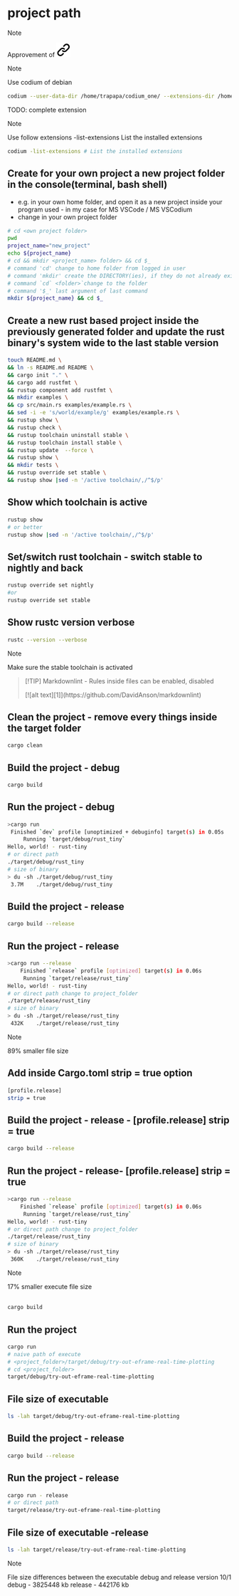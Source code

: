 # project path
<!-- keep the format -->
>[!NOTE]
>Approvement of [![alt text][1]](https://github.com/MathiasStadler/try_out_egui_plot/blob/master/project_path.md?plain=1)
<!-- keep the format -->
>[!NOTE]
>Use codium of debian
><!-- To comply with the format -->
>```bash <!-- markdownlint-disable-line code-block-style -->
>codium --user-data-dir /home/trapapa/codium_one/ --extensions-dir /home/trapapa/codium_one/extensions_one --log debug --profile my_one
>```
>
<!-- kep the format -->
TODO: complete extension
>[!NOTE]
>Use follow extensions
>-list-extensions List the installed extensions
><!-- To comply with the format -->
>```bash <!-- markdownlint-disable-line code-block-style -->
>codium -list-extensions # List the installed extensions
>
>```
>
<!-- keep the format -->
## Create for your own project a new project folder in the console(terminal, bash shell)
<!-- keep the format -->
- e.g. in your own home folder, and open it as a new project inside your program used - in my case for MS VSCode / MS VSCodium
- change in your own project folder
<!-- To comply with the format -->
```bash <!-- markdownlint-disable-line code-block-style -->
# cd <own project folder>
pwd
project_name="new_project"
echo ${project_name} 
# cd && mkdir <project_name> folder> && cd $_
# command 'cd' change to home folder from logged in user
# command 'mkdir' create the DIRECTORY(ies), if they do not already exist
# command `cd` <folder>`change to the folder
# command '$_' last argument of last command
mkdir ${project_name} && cd $_
```
<!-- keep the format -->
## Create a new rust based project inside the previously generated folder and update the rust binary's system wide to the last stable version
<!-- -->
```bash <!-- markdownlint-disable-line code-block-style -->
touch README.md \
&& ln -s README.md README \
&& cargo init "." \
&& cargo add rustfmt \
&& rustup component add rustfmt \
&& mkdir examples \
&& cp src/main.rs examples/example.rs \
&& sed -i -e 's/world/example/g' examples/example.rs \
&& rustup show \
&& rustup check \
&& rustup toolchain uninstall stable \
&& rustup toolchain install stable \
&& rustup update  --force \
&& rustup show \
&& mkdir tests \
&& rustup override set stable \
&& rustup show |sed -n '/active toolchain/,/^$/p'
```
<!-- keep the format -->
<!-- keep the format -->
## Show which toolchain is active
<!-- keep the format -->
```bash <!-- markdownlint-disable-line code-block-style -->
rustup show
# or better
rustup show |sed -n '/active toolchain/,/^$/p'
```
<!-- keep the format -->
## Set/switch  rust toolchain - switch stable to nightly and back
<!-- keep the format -->
```bash <!-- markdownlint-disable-line code-block-style -->
rustup override set nightly
#or
rustup override set stable
```
<!-- keep the format -->
## Show rustc version verbose
<!-- keep the format -->
```bash <!-- markdownlint-disable-line code-block-style -->
rustc --version --verbose
```
<!-- keep the format -->
>[!NOTE]
> Make sure the stable toolchain is activated
<!-- keep the format -->
>[!TIP] Markdownlint - Rules inside files can be enabled, disabled
> <!-- markdownlint-disable-next-line --> [![alt text][1]](https://github.com/DavidAnson/markdownlint)
<!-- keep the format -->
## Clean the project - remove every things inside the target folder
<!-- keep the format -->
```bash <!-- markdownlint-disable-line code-block-style -->
cargo clean
```
<!-- keep the format -->
## Build the project - debug
<!-- keep the format -->
```bash <!-- markdownlint-disable-line code-block-style -->
cargo build
```
<!-- keep the format -->
## Run the project - debug
<!-- keep the format -->
```bash <!-- markdownlint-disable-line code-block-style -->
>cargo run
 Finished `dev` profile [unoptimized + debuginfo] target(s) in 0.05s
     Running `target/debug/rust_tiny`
Hello, world! - rust-tiny
# or direct path
./target/debug/rust_tiny
# size of binary
> du -sh ./target/debug/rust_tiny
 3.7M    ./target/debug/rust_tiny
```
<!-- keep the format -->
## Build the project - release
<!-- keep the format -->
```bash <!-- markdownlint-disable-line code-block-style -->
cargo build --release
```
<!-- keep the format -->
## Run the project - release
<!-- keep the format -->
```bash <!-- markdownlint-disable-line code-block-style -->
>cargo run --release
    Finished `release` profile [optimized] target(s) in 0.06s
     Running `target/release/rust_tiny`
Hello, world! - rust-tiny
# or direct path change to project_folder
./target/release/rust_tiny
# size of binary
> du -sh ./target/release/rust_tiny
 432K    ./target/release/rust_tiny
```
<!-- keep the format -->
>[!NOTE]
> 89% smaller file size
<!-- keep the format -->
## Add inside Cargo.toml strip = true option
<!-- keep the format -->
```bash <!-- markdownlint-disable-line code-block-style -->
[profile.release]
strip = true 
```
<!-- keep the format -->
## Build the project - release - [profile.release] strip = true
<!-- keep the format -->
```bash <!-- markdownlint-disable-line code-block-style -->
cargo build --release
```
<!-- keep the format -->
## Run the project - release- [profile.release] strip = true  
<!-- keep the format -->
```bash <!-- markdownlint-disable-line code-block-style -->
>cargo run --release
    Finished `release` profile [optimized] target(s) in 0.06s
     Running `target/release/rust_tiny`
Hello, world! - rust-tiny
# or direct path change to project_folder
./target/release/rust_tiny
# size of binary
> du -sh ./target/release/rust_tiny
 360K    ./target/release/rust_tiny
```
<!-- keep the format -->
>[!NOTE]
> 17% smaller execute file size

##
<!-- keep the format -->
```bash <!-- markdownlint-disable-line code-block-style -->
cargo build
```
<!-- keep the format -->
## Run the project
<!-- keep the format -->
```bash <!-- markdownlint-disable-line code-block-style -->
cargo run
# naive path of execute
# <project_folder>/target/debug/try-out-eframe-real-time-plotting
# cd <project_folder>
target/debug/try-out-eframe-real-time-plotting
```
<!-- keep the format -->
## File size of executable
<!-- keep the format -->
```bash <!-- markdownlint-disable-line code-block-style -->
ls -lah target/debug/try-out-eframe-real-time-plotting
```
<!-- keep the format -->
## Build the project - release
<!-- keep the format -->
```bash <!-- markdownlint-disable-line code-block-style -->
cargo build --release
```
<!-- keep the format -->
## Run the project - release
<!-- keep the format -->
```bash <!-- markdownlint-disable-line code-block-style -->
cargo run - release
# or direct path
target/release/try-out-eframe-real-time-plotting
```
<!-- keep the format -->
## File size of executable -release
<!-- keep the format -->
```bash <!-- markdownlint-disable-line code-block-style -->
ls -lah target/release/try-out-eframe-real-time-plotting
```
<!-- keep the format -->
>[!NOTE]
>File size differences between the executable debug and release version 10/1
> debug -  3825448 kb
> release - 442176 kb
<!-- keep the format -->
<!-- keep the format -->
<!-- make folder and download the link sign vai curl -->
<!-- mkdir -p img && curl --create-dirs --output-dir img -O  "https://raw.githubusercontent.com/MathiasStadler/link_symbol_svg/refs/heads/main/link_symbol.svg"-->
<!-- Link sign - Don't Found a better way :-( - You know a better method? - send me a email -->
[1]: ./img/link_symbol.svg
<!-- keep the format -->